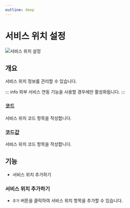 ```yaml
---
outline: deep
---
```


# 서비스 위치 설정

![서비스 위치 설정](/ko/project/project-settings-service-location.png)


## 개요
서비스 위치 정보를 관리할 수 있습니다.  

::: info
외부 서비스 연동 기능을 사용할 경우에만 활성화됩니다.
:::

### 코드
서비스 위치 코드 항목을 작성합니다.

### 코드값
서비스 위치 코드 항목을 작성합니다.


## 기능
- 서비스 위치 추가하기

### 서비스 위치 추가하기
  - `추가` 버튼을 클릭하여 서비스 위치 항목을 추가할 수 있습니다.

